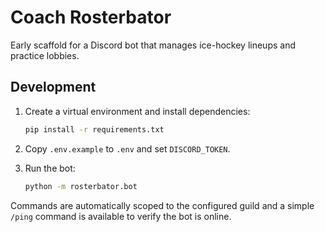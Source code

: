 # Coach Rosterbator

Early scaffold for a Discord bot that manages ice-hockey lineups and practice lobbies.

## Development

1. Create a virtual environment and install dependencies:

   ```bash
   pip install -r requirements.txt
   ```

2. Copy `.env.example` to `.env` and set `DISCORD_TOKEN`.
3. Run the bot:

   ```bash
   python -m rosterbator.bot
   ```

Commands are automatically scoped to the configured guild and a simple `/ping` command is available to verify the bot is online.
